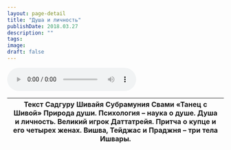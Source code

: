 ```yaml
---
layout: page-detail
title: "Душа и личность"
publishDate: 2018.03.27
description: ""
tags:
image:
draft: false
---
```


<audio title="2018.03.27 - Душа и личность.mp3" src="https://filer-api.advayta.org/v1.0/public/files/74826" controls=""></audio>

| Текст Садгуру Шивайя Субрамуния Свами «Танец с Шивой» Природа души. Психология – наука о душе. Душа и личность. Великий игрок Даттатрейя. Притча о купце и его четырех женах. Вишва, Тейджас и Праджня – три тела Ишвары. |
| ------------------------------------------------------------------------------------------------------------------------------------------------------------------------------------------------------------------------- |

  

